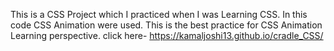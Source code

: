 This is a CSS Project which I practiced when I was Learning CSS. In this code CSS Animation were used. This is the best practice for CSS Animation Learning perspective.
click here- https://kamaljoshi13.github.io/cradle_CSS/
